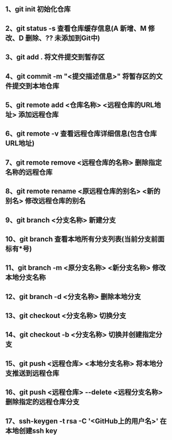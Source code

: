 <h2>1、git init   初始化仓库<br /></h2>
<h2>2、git status -s   查看仓库缓存信息(A 新增、M 修改、D 删除、?? 未添加到Git中)<br /></h2>
<h2>3、git add .   将文件提交到暂存区<br /></h2>
<h2>4、git commit -m "<提交描述信息>"   将暂存区的文件提交到本地仓库<br /></h2>
<h2>5、git remote add <仓库名称> <远程仓库的URL地址>   添加远程仓库<br /></h2>
<h2>6、git remote -v   查看远程仓库详细信息(包含仓库URL地址)<br /></h2>
<h2>7、git remote remove <远程仓库的名称>   删除指定名称的远程仓库<br /></h2>
<h2>8、git remote rename <原远程仓库的别名> <新的别名>   修改远程仓库的别名<br /></h2>
<h2>9、git branch <分支名称>   新建分支<br /></h2>
<h2>10、git branch   查看本地所有分支列表(当前分支前面标有*号)<br /></h2>
<h2>11、git branch -m <原分支名称> <新分支名称>   修改本地分支名称<br /></h2>
<h2>12、git branch -d <分支名称>   删除本地分支<br /></h2>
<h2>13、git checkout <分支名称>   切换分支<br /></h2>
<h2>14、git checkout -b <分支名称>   切换并创建指定分支<br /></h2>
<h2>15、git push <远程仓库> <本地分支名称>   将本地分支推送到远程仓库<br /></h2>
<h2>16、git push <远程仓库> --delete <远程分支名称>    删除指定的远程仓库分支<br /></h2>
<h2>17、ssh-keygen -t rsa -C '&lt;GitHub上的用户名&gt;'    在本地创建ssh key<br /></h2>


